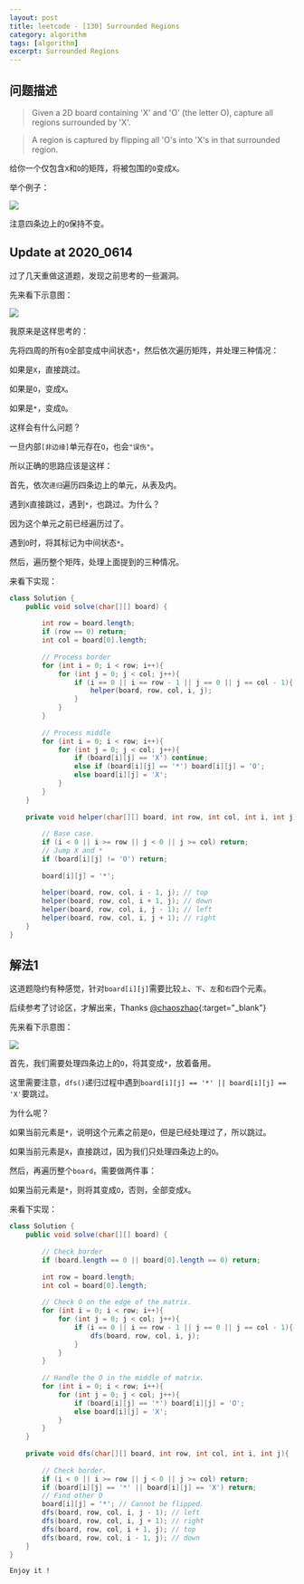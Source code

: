 ```yaml
---
layout: post
title: leetcode - [130] Surrounded Regions
category: algorithm
tags: [algorithm]
excerpt: Surrounded Regions
---
```


## 问题描述  


> Given a 2D board containing 'X' and 'O' (the letter O), capture all regions surrounded by 'X'.  

> A region is captured by flipping all 'O's into 'X's in that surrounded region.  

给你一个仅包含`X`和`O`的矩阵，将被包围的`O`变成`X`。  


举个例子：  

![](https://yyc-images.oss-cn-beijing.aliyuncs.com/leetcode_130_demo.png)  


注意四条边上的`O`保持不变。  


## Update at 2020_0614  

过了几天重做这道题，发现之前思考的一些漏洞。  

先来看下示意图：  

![](https://yyc-images.oss-cn-beijing.aliyuncs.com/leetcode_130_update_2020_0614.png)  

我原来是这样思考的：  

先将四周的所有`O`全部变成中间状态`*`，然后依次遍历矩阵，并处理三种情况：  

如果是`X`，直接跳过。  

如果是`O`，变成`X`。  

如果是`*`，变成`O`。  

这样会有什么问题？  

一旦内部`[非边缘]`单元存在`O`，也会`"误伤"`。  

所以正确的思路应该是这样：  

首先，依次`递归`遍历四条边上的单元，从表及内。  

遇到`X`直接跳过，遇到`*`，也跳过。为什么？  

因为这个单元之前已经遍历过了。  

遇到`O`时，将其标记为中间状态`*`。  

然后，遍历整个矩阵，处理上面提到的三种情况。  

来看下实现：  


``` java
class Solution {
    public void solve(char[][] board) {
        
        int row = board.length;
        if (row == 0) return;
        int col = board[0].length;
        
        // Process border
        for (int i = 0; i < row; i++){
            for (int j = 0; j < col; j++){
                if (i == 0 || i == row - 1 || j == 0 || j == col - 1){
                    helper(board, row, col, i, j);
                }
            }
        }
        
        // Process middle
        for (int i = 0; i < row; i++){
            for (int j = 0; j < col; j++){
                if (board[i][j] == 'X') continue;
                else if (board[i][j] == '*') board[i][j] = 'O';
                else board[i][j] = 'X';
            }
        }
    }
    
    private void helper(char[][] board, int row, int col, int i, int j){
        
        // Base case.
        if (i < 0 || i >= row || j < 0 || j >= col) return;
        // Jump X and *
        if (board[i][j] != 'O') return;
        
        board[i][j] = '*';
        
        helper(board, row, col, i - 1, j); // top
        helper(board, row, col, i + 1, j); // down
        helper(board, row, col, i, j - 1); // left
        helper(board, row, col, i, j + 1); // right
    }
}
```

## 解法1  

这道题隐约有种感觉，针对`board[i][j]`需要比较`上`、`下`、`左`和`右`四个元素。  

后续参考了讨论区，才解出来，Thanks [@chaoszhao](https://leetcode.com/problems/surrounded-regions/discuss/41743/Java-dfs-solution){:target="_blank"}

先来看下示意图：  

![](https://yyc-images.oss-cn-beijing.aliyuncs.com/leetcode_130_dfs.png)  

首先，我们需要处理四条边上的`O`，将其变成`*`，放着备用。  

这里需要注意，`dfs()`递归过程中遇到`board[i][j] == '*' || board[i][j] == 'X'`要跳过。  

为什么呢？  

如果当前元素是`*`，说明这个元素之前是`O`，但是已经处理过了，所以跳过。  

如果当前元素是`X`，直接跳过，因为我们只处理四条边上的`O`。  

然后，再遍历整个`board`，需要做两件事：  

如果当前元素是`*`，则将其变成`O`，否则，全部变成`X`。  


来看下实现：  


``` java
class Solution {
    public void solve(char[][] board) {
        
        // Check border
        if (board.length == 0 || board[0].length == 0) return;
        
        int row = board.length;
        int col = board[0].length;
        
        // Check O on the edge of the matrix.
        for (int i = 0; i < row; i++){
            for (int j = 0; j < col; j++){
                if (i == 0 || i == row - 1 || j == 0 || j == col - 1){
                    dfs(board, row, col, i, j);
                }
            }
        }
        
        // Handle the O in the middle of matrix.
        for (int i = 0; i < row; i++){
            for (int j = 0; j < col; j++){
                if (board[i][j] == '*') board[i][j] = 'O';
                else board[i][j] = 'X';
            }
        }
    }
    
    private void dfs(char[][] board, int row, int col, int i, int j){
        
        // Check border.
        if (i < 0 || i >= row || j < 0 || j >= col) return;
        if (board[i][j] == '*' || board[i][j] == 'X') return;
        // Find other O
        board[i][j] = '*'; // Cannot be flipped.
        dfs(board, row, col, i, j - 1); // left
        dfs(board, row, col, i, j + 1); // right
        dfs(board, row, col, i + 1, j); // top
        dfs(board, row, col, i - 1, j); // down
    }
}
```

`Enjoy it ! `